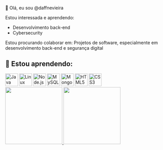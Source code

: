 👋 Olá, eu sou @daffnevieira

Estou interessada e aprendendo:
- Desenvolvimento back-end
- Cybersecurity
  
Estou procurando colaborar em:
Projetos de software, especialmente em desenvolvimento back-end e segurança digital

## 🚀 Estou aprendendo:
<div>
  <img loading="lazy" src="https://cdn.jsdelivr.net/gh/devicons/devicon/icons/java/java-original.svg" width="40" height="40" alt="Java"/>
  <img loading="lazy" src="https://cdn.jsdelivr.net/gh/devicons/devicon/icons/linux/linux-original.svg" width="40" height="40" alt="Linux"/>
  <img loading="lazy" src="https://cdn.jsdelivr.net/gh/devicons/devicon/icons/nodejs/nodejs-original.svg" width="40" height="40" alt="Node.js"/>
  <img loading="lazy" src="https://cdn.jsdelivr.net/gh/devicons/devicon/icons/mysql/mysql-original.svg" width="40" height="40" alt="MySQL"/>
  <img loading="lazy" src="https://cdn.jsdelivr.net/gh/devicons/devicon/icons/mongodb/mongodb-original.svg" width="40" height="40" alt="MongoDB"/>
  <img loading="lazy" src="https://cdn.jsdelivr.net/gh/devicons/devicon/icons/html5/html5-original.svg" width="40" height="40" alt="HTML5"/>
  <img loading="lazy" src="https://cdn.jsdelivr.net/gh/devicons/devicon/icons/css3/css3-original.svg" width="40" height="40" alt="CSS3"/>
</div>
<div>
  <a href="https://github.com/daffnevieira"> 
    <img loading="lazy" height="180em" src="https://github-readme-stats.vercel.app/api/top-langs/?username=daffnevieira&layout=compact&langs_count=7&theme=dracula"/>
    <img loading="lazy" height="180em" src="https://github-readme-stats.vercel.app/api?username=daffnevieira&show_icons=true&theme=dracula&include_all_commits=true&count_private=true"/>
  </a>
</div>

